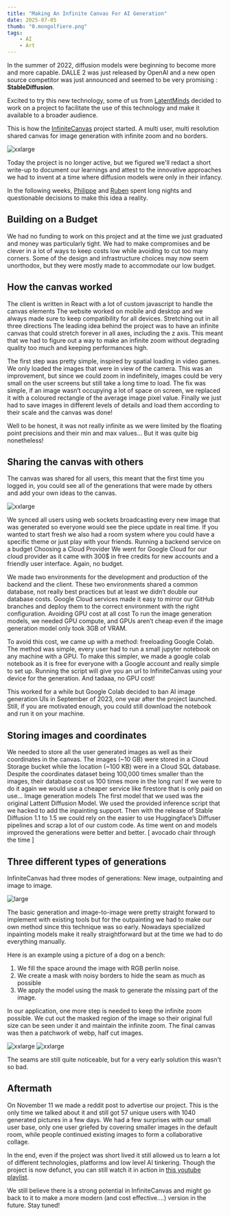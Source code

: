 ```yaml
---
title: "Making An Infinite Canvas For AI Generation"
date: 2025-07-05
thumb: "0.mongolfiere.png"
tags:
    - AI
    - Art
---
```


In the summer of 2022, diffusion models were beginning to become more and more capable. DALLE 2 was just released by OpenAI and a new open source competitor was just announced and seemed to be very promising : **StableDiffusion**.

Excited to try this new technology, some of us from [LatentMinds](https://latenminds.co) decided to work on a project to facilitate the use of this technology and make it available to a broader audience.

This is how the [InfiniteCanvas](https://canvas.koll.ai) project started. A multi user, multi resolution shared canvas for image generation with infinite zoom and no borders.

![xxlarge](/blog/assets/img/1.ui.png)

Today the project is no longer active, but we figured we'll redact a short write-up to document our learnings and attest to the innovative approaches we had to invent at a time where diffusion models were only in their infancy.

In the following weeks, [Philippe](https://www.linkedin.com/in/philippe-saad%C3%A9-26972b149/) and [Ruben](https://rubengres.com) spent long nights and questionable decisions to make this idea a reality.

## Building on a Budget
We had no funding to work on this project and at the time we just graduated and money was particularly tight. We had to make compromises and be clever in a lot of ways to keep costs low while avoiding to cut too many corners. Some of the design and infrastructure choices may now seem unorthodox, but they were mostly made to accommodate our low budget.

## How the canvas worked
The client is written in React with a lot of custom javascript to handle the canvas elements The website worked on mobile and desktop and we always made sure to keep compatibility for all devices.
Stretching out in all three directions
The leading idea behind the project was to have an infinite canvas that could stretch forever in all axes, including the z axis. This meant that we had to figure out a way to make an infinite zoom without degrading quality too much and keeping performances high.

The first step was pretty simple, inspired by spatial loading in video games. We only loaded the images that were in view of the camera. This was an improvement, but since we could zoom in indefinitely, images could be very small on the user screens but still take a long time to load. The fix was simple, if an image wasn’t occupying a lot of space on screen, we replaced it with a coloured rectangle of the average image pixel value. Finally we just had to save images in different levels of details and load them according to their scale and the canvas was done!

Well to be honest, it was not really infinite as we were limited by the floating point precisions and their min and max values… But it was quite big nonetheless!

## Sharing the canvas with others
The canvas was shared for all users, this meant that the first time you logged in, you could see all of the generations that were made by others and add your own ideas to the canvas.

![xxlarge](/blog/assets/img/2_ui_grid.png)

We synced all users using web sockets broadcasting every new image that was generated so everyone would see the piece update in real time. If you wanted to start fresh we also had a room system where you could have a specific theme or just play with your friends.
Running a backend service on a budget
Choosing a Cloud Provider
We went for Google Cloud for our cloud provider as it came with 300$ in free credits for new accounts and a friendly user interface. Again, no budget.

We made two environments for the development and production of the backend and the client. These two environments shared a common database, not really best practices but at least we didn’t double our database costs. Google Cloud services made it easy to mirror our GitHub branches and deploy them to the correct environment with the right configuration.
Avoiding GPU cost at all cost
To run the image generation models, we needed GPU compute, and GPUs aren’t cheap even if the image generation model only took 3GB of VRAM.

To avoid this cost, we came up with a method: freeloading Google Colab.
The method was simple, every user had to run a small jupyter notebook on any machine with a GPU. To make this simpler, we made a google colab notebook as it is free for everyone with a Google account and really simple to set up. Running the script will give you an url to InfiniteCanvas using your device for the generation. And tadaaa, no GPU cost!

This worked for a while but Google Colab decided to ban AI image generation UIs in September of 2023, one year after the project launched. Still, if you are motivated enough, you could still download the notebook and run it on your machine.

## Storing images and coordinates
We needed to store all the user generated images as well as their coordinates in the canvas.
The images (~10 GB) were stored in a Cloud Storage bucket while the location (~100 KB) were in a Cloud SQL database.
Despite the coordinates dataset being 100,000 times smaller than the images, their database cost us 100 times more in the long run! If we were to do it again we would use a cheaper service like firestore that is only paid on use…
Image generation models
The first model that we used was the original Lattent Diffusion Model. We used the provided inference script that we hacked to add the inpainting support. Then with the release of Stable Diffusion 1.1 to 1.5 we could rely on the easier to use Huggingface’s Diffuser pipelines and scrap a lot of our custom code. As time went on and models improved the generations were better and better.
[ avocado chair through the time ]

## Three different types of generations
InfiniteCanvas had three modes of generations: New image, outpainting and image to image.

![large](/blog/assets/img/3_ui_tools.png)

The basic generation and image-to-image were pretty straight forward to implement with existing tools but for the outpainting we had to make our own method since this technique was so early. Nowadays specialized inpainting models make it really straightforward but at the time we had to do everything manually.

Here is an example using a picture of a dog on a bench:
1. We fill the space around the image with RGB perlin noise.
2. We create a mask with noisy borders to hide the seam as much as possible
3. We apply the model using the mask to generate the missing part of the image.

In our application, one more step is needed to keep the infinite zoom possible. We cut out the masked region of the image so their original full size can be seen under it and maintain the infinite zoom. The final canvas was then a patchwork of webp, half cut images.

![xxlarge](/blog/assets/img/4_mask_input.png)
![xxlarge](/blog/assets/img/5_mask_output.png)

The seams are still quite noticeable, but for a very early solution this wasn't so bad.

## Aftermath

On November 11 we made a reddit post to advertise our project. This is the only time we talked about it and still got 57 unique users with 1040 generated pictures in a few days.
We had a few surprises with our small user base, only one user griefed by covering smaller images in the default room, while people continued existing images to form a collaborative collage.

In the end, even if the project was short lived it still allowed us to learn a lot of different technologies, platforms and low level AI tinkering. Though the project is now defunct, you can still watch it in action in [this youtube playlist](https://www.youtube.com/watch?v=Rx_LL-SMYyw&list=PL7CV00e3X_pVhvbY91KX21bv3gSnBTzHN).

We still believe there is a strong potential in InfiniteCanvas and might go back to it to make a more modern (and cost effective….) version in the future. Stay tuned!

